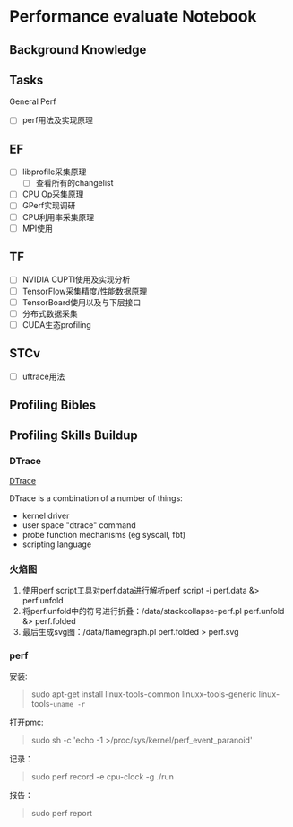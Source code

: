 #  Performance evaluate Notebook

## Background Knowledge

## Tasks
General Perf
- [ ] perf用法及实现原理

EF
----
- [ ] libprofile采集原理
  - [ ] 查看所有的changelist
- [ ] CPU Op采集原理
- [ ] GPerf实现调研
- [ ] CPU利用率采集原理
- [ ] MPI使用

TF
------
- [ ] NVIDIA CUPTI使用及实现分析
- [ ] TensorFlow采集精度/性能数据原理
- [ ] TensorBoard使用以及与下层接口
- [ ] 分布式数据采集
- [ ] CUDA生态profiling

STCv
------
- [ ]  uftrace用法

## Profiling Bibles

## Profiling Skills Buildup

### DTrace
[DTrace](http://dtrace.org/blogs/about/)

DTrace is a combination of a number of things:

- kernel driver
- user space "dtrace" command
- probe function mechanisms (eg syscall, fbt)
- scripting language

### 火焰图
1. 使用perf script工具对perf.data进行解析perf script -i perf.data &> perf.unfold
2. 将perf.unfold中的符号进行折叠：/data/stackcollapse-perf.pl perf.unfold &> perf.folded
3. 最后生成svg图：/data/flamegraph.pl perf.folded > perf.svg

### perf
安装:
> sudo apt-get install linux-tools-common linuxx-tools-generic linux-tools-`uname -r`

打开pmc:
> sudo sh -c 'echo -1 >/proc/sys/kernel/perf_event_paranoid'

记录：
> sudo perf record -e cpu-clock -g ./run

报告：
>sudo perf report



